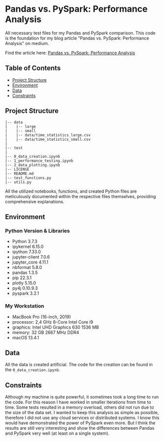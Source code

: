 # Pandas vs. PySpark: Performance Analysis
All necessary test files for my Pandas and PySpark comparison. This code is the foundation for my blog article "Pandas vs. PySpark: Performance Analysis" on medium.

Find the article here: [Pandas vs. PySpark: Performance Analysis](https://medium.com/)


## Table of Contents

- [Project Structure](#project-structure)
- [Environment](#environment)
- [Data](#data)
- [Constraints](#constraints)


## Project Structure

```
|-- data
|    |-- large
|    |-- small
|    |-- data/time_statistics_large.csv
|    |-- data/time_statistics_small.csv
|
|-- test
|
|-- 0_data_creation.ipynb
|-- 1_performance_testing.ipynb
|-- 2_data_plotting.ipynb
|-- LICENSE
|-- README.md
|-- test_functions.py
|-- utils.py
```

All the utilized notebooks, functions, and created Python files are meticulously documented within the respective files themselves, providing comprehensive explanations.


## Environment

### Python Version & Libraries

- Python 3.7.3
- ipykernel                     6.15.0
- ipython                       7.33.0
- jupyter-client                7.0.6 
- jupyter_core                  4.11.1
- nbformat                      5.8.0
- pandas                        1.3.5
- pip                           22.3.1
- plotly                        5.15.0
- py4j                          0.10.9.3
- pyspark                       3.2.1


### My Workstation

- MacBook Pro (16-inch, 2019)
- processor: 2,4 GHz 8-Core Intel Core i9
- graphics: Intel UHD Graphics 630 1536 MB
- memory: 32 GB 2667 MHz DDR4
- macOS 13.4.1 




## Data
All the data is created artificial. The code for the creation can be found in the `0_data_creation.ipynb`.


## Constraints
Although my machine is quite powerful, it sometimes took a long time to run the code. For this reason I have worked in smaller iterations from time to time. Some tests resulted in a memory overload, others did not run due to the size of the data set. 
I wanted to keep this analysis as simple as possible, therefore I did not use any cloud services or distributed systems. I know this would have demonstrated the power of PySpark even more. But I think the results are still very interesting and show the differences between Pandas and PySpark very well (at least on a single system).
